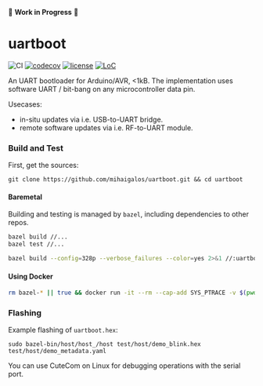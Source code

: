 :construction: **Work in Progress** :construction:

# uartboot

![CI](https://github.com/mihaigalos/uartboot/workflows/CI/badge.svg) [![codecov](https://codecov.io/gh/mihaigalos/uartboot/branch/main/graph/badge.svg?token=K1KVKCKIRG)](https://codecov.io/gh/mihaigalos/uartboot) [![license](https://img.shields.io/badge/license-GPLv3-brightgreen.svg)](LICENSE) [![LoC](https://tokei.rs/b1/github/mihaigalos/uartboot)](https://github.com/Aaronepower/tokei)

An UART bootloader for Arduino/AVR, <1kB.
The implementation uses software UART / bit-bang on any microcontroller data pin.

Usecases:
* in-situ updates via i.e. USB-to-UART bridge.
* remote software updates via i.e. RF-to-UART module.

### Build and Test

First, get the sources:
```
git clone https://github.com/mihaigalos/uartboot.git && cd uartboot
```

#### Baremetal

Building and testing is managed by `bazel`, including dependencies to other repos.

```bash
bazel build //...
bazel test //...

bazel build --config=328p --verbose_failures --color=yes 2>&1 //:uartboot_hex
```

#### Using Docker

```bash
rm bazel-* || true && docker run -it --rm --cap-add SYS_PTRACE -v $(pwd):/src -v /tmp:/tmp/bazel docker.pkg.github.com/mihaigalos/docker/avr-gcc /bin/zsh -c "cd /src && bazel --output_base=/tmp/bazel test //..."
```

### Flashing

Example flashing of `uartboot.hex`:
```
sudo bazel-bin/host/host_/host test/host/demo_blink.hex test/host/demo_metadata.yaml
```

You can use CuteCom on Linux for debugging operations with the serial port.